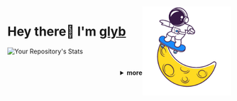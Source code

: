 <img align='right' height='200' src='pics/art.gif' alt='Hi'>
<h1>Hey there👋 I'm <a href="https://github.com/glyb" target="_blank">glyb</a></h1>

![Your Repository's Stats](https://github-readme-stats.vercel.app/api?username=glyb&show_icons=true)

<br />

<details close="true">
  <summary align="right"><b>more</b></summary>	
  <div align="right">
    
  ![Your Repository's Stats](https://github-readme-stats.vercel.app/api/top-langs/?username=glyb&theme=blue-green)
  
  <a href="https://discord.gg/FVVhEG5y2g">
  <img alt="Discord" width="20px" src="https://raw.githubusercontent.com/peterthehan/peterthehan/master/assets/discord.svg" />
  </a>
  <a href="#">
  <img alt="LinkedIN" width="20px" src="https://raw.githubusercontent.com/peterthehan/peterthehan/master/assets/linkedin.svg" />
  </a>
  <a href="#">
  <img alt="Instagram" width="22px" src="https://raw.githubusercontent.com/hussainweb/hussainweb/main/icons/instagram.png" />
  </a>
  <a href="#">
  <img alt="Abhishek Naidu | Twitter" width="22px" src="https://raw.githubusercontent.com/peterthehan/peterthehan/master/assets/twitter.svg" />
  </a>
  
  
  
    
  </div>
  
</details>



 
